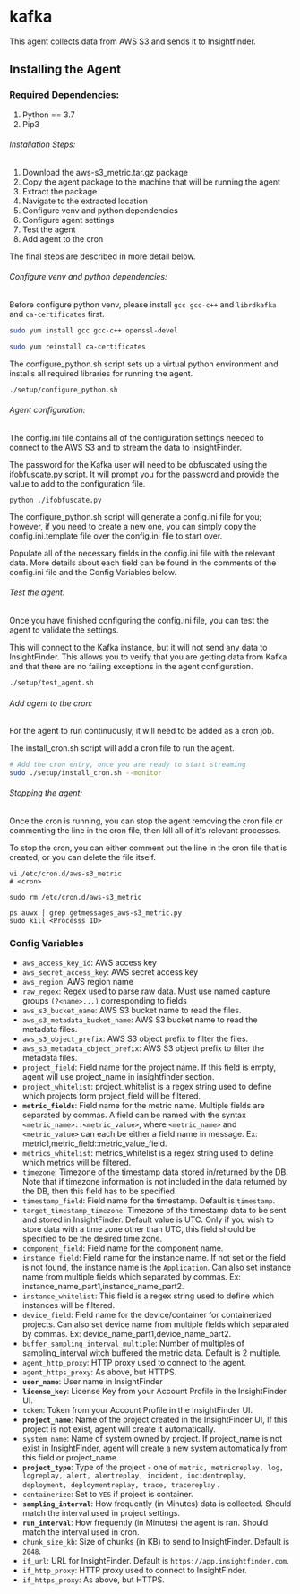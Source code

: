 # kafka

This agent collects data from AWS S3 and sends it to Insightfinder.

## Installing the Agent

### Required Dependencies:

1. Python == 3.7
1. Pip3

###### Installation Steps:

1. Download the aws-s3_metric.tar.gz package
1. Copy the agent package to the machine that will be running the agent
1. Extract the package
1. Navigate to the extracted location
1. Configure venv and python dependencies
1. Configure agent settings
1. Test the agent
1. Add agent to the cron

The final steps are described in more detail below.

###### Configure venv and python dependencies:

Before configure python venv, please install `gcc gcc-c++` and `librdkafka` and `ca-certificates` first.

```bash
sudo yum install gcc gcc-c++ openssl-devel

sudo yum reinstall ca-certificates
```

The configure_python.sh script sets up a virtual python environment and installs all required libraries for running the
agent.

```bash
./setup/configure_python.sh
```

###### Agent configuration:

The config.ini file contains all of the configuration settings needed to connect to the AWS S3 and to stream the
data to InsightFinder.

The password for the Kafka user will need to be obfuscated using the ifobfuscate.py script. It will prompt you for the
password and provide the value to add to the configuration file.

```
python ./ifobfuscate.py 
```

The configure_python.sh script will generate a config.ini file for you; however, if you need to create a new one, you
can simply copy the config.ini.template file over the config.ini file to start over.

Populate all of the necessary fields in the config.ini file with the relevant data. More details about each field can be
found in the comments of the config.ini file and the Config Variables below.

###### Test the agent:

Once you have finished configuring the config.ini file, you can test the agent to validate the settings.

This will connect to the Kafka instance, but it will not send any data to InsightFinder. This allows you to verify that
you are getting data from Kafka and that there are no failing exceptions in the agent configuration.

```bash
./setup/test_agent.sh
```

###### Add agent to the cron:

For the agent to run continuously, it will need to be added as a cron job.

The install_cron.sh script will add a cron file to run the agent.

```bash
# Add the cron entry, once you are ready to start streaming
sudo ./setup/install_cron.sh --monitor
```

###### Stopping the agent:

Once the cron is running, you can stop the agent removing the cron file or commenting the line in the cron file, then
kill all of it's relevant processes.

To stop the cron, you can either comment out the line in the cron file that is created, or you can delete the file
itself.

```#To comment out the line, use the # symbol at the start of the line
vi /etc/cron.d/aws-s3_metric
# <cron>
```

```#To delete the file, run this command
sudo rm /etc/cron.d/aws-s3_metric
```

```#To kill the agent, first print the list of processes running, then kill the agent processes based on their process ID.
ps auwx | grep getmessages_aws-s3_metric.py
sudo kill <Processs ID>
```

### Config Variables

* `aws_access_key_id`: AWS access key
* `aws_secret_access_key`: AWS secret access key
* `aws_region`: AWS region name
* `raw_regex`: Regex used to parse raw data. Must use named capture groups `(?<name>...)` corresponding to fields
* `aws_s3_bucket_name`: AWS S3 bucket name to read the files.
* `aws_s3_metadata_bucket_name`: AWS S3 bucket name to read the metadata files.
* `aws_s3_object_prefix`: AWS S3 object prefix to filter the files.
* `aws_s3_metadata_object_prefix`: AWS S3 object prefix to filter the metadata files.
* `project_field`: Field name for the project name. If this field is empty, agent will use project_name in insightfinder
  section.
* `project_whitelist`: project_whitelist is a regex string used to define which projects form project_field will be
  filtered.
* **`metric_fields`**: Field name for the metric name. Multiple fields are separated by commas. A field can be named
  with the syntax `<metric_name>::<metric_value>`, where `<metric_name>` and `<metric_value>` can each be either a field
  name in message. Ex: metric1,metric_field::metric_value_field.
* `metrics_whitelist`: metrics_whitelist is a regex string used to define which metrics will be filtered.
* `timezone`: Timezone of the timestamp data stored in/returned by the DB. Note that if timezone information is not
  included in the data returned by the DB, then this field has to be specified.
* `timestamp_field`: Field name for the timestamp. Default is `timestamp`.
* `target_timestamp_timezone`: Timezone of the timestamp data to be sent and stored in InsightFinder. Default value is
  UTC. Only if you wish to store data with a time zone other than UTC, this field should be specified to be the desired
  time zone.
* `component_field`: Field name for the component name.
* `instance_field`: Field name for the instance name. If not set or the field is not found, the instance name is
  the `Application`. Can also set instance name from multiple fields which separated by commas. Ex:
  instance_name_part1,instance_name_part2.
* `instance_whitelist`: This field is a regex string used to define which instances will be filtered.
* `device_field`: Field name for the device/container for containerized projects. Can also set device name from multiple
  fields which separated by commas. Ex: device_name_part1,device_name_part2.
* `buffer_sampling_interval_multiple`: Number of multiples of sampling_interval witch buffered the metric data. Default
  is 2 multiple.
* `agent_http_proxy`: HTTP proxy used to connect to the agent.
* `agent_https_proxy`: As above, but HTTPS.
* **`user_name`**: User name in InsightFinder
* **`license_key`**: License Key from your Account Profile in the InsightFinder UI.
* `token`: Token from your Account Profile in the InsightFinder UI.
* **`project_name`**: Name of the project created in the InsightFinder UI, If this project is not exist, agent will
  create it automatically.
* `system_name`: Name of system owned by project. If project_name is not exist in InsightFinder, agent will create a new
  system automatically from this field or project_name.
* **`project_type`**: Type of the project - one
  of `metric, metricreplay, log, logreplay, alert, alertreplay, incident, incidentreplay, deployment, deploymentreplay, trace, tracereplay`
  .
* `containerize`: Set to `YES` if project is container.
* **`sampling_interval`**: How frequently (in Minutes) data is collected. Should match the interval used in project
  settings.
* **`run_interval`**: How frequently (in Minutes) the agent is ran. Should match the interval used in cron.
* `chunk_size_kb`: Size of chunks (in KB) to send to InsightFinder. Default is `2048`.
* `if_url`: URL for InsightFinder. Default is `https://app.insightfinder.com`.
* `if_http_proxy`: HTTP proxy used to connect to InsightFinder.
* `if_https_proxy`: As above, but HTTPS.


